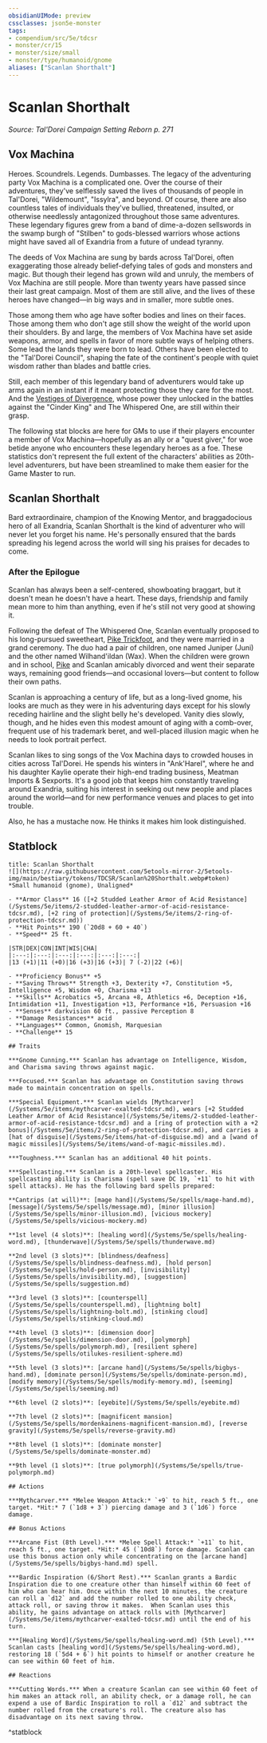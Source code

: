 ```yaml
---
obsidianUIMode: preview
cssclasses: json5e-monster
tags:
- compendium/src/5e/tdcsr
- monster/cr/15
- monster/size/small
- monster/type/humanoid/gnome
aliases: ["Scanlan Shorthalt"]
---
```

# Scanlan Shorthalt
*Source: Tal'Dorei Campaign Setting Reborn p. 271*  

## Vox Machina

Heroes. Scoundrels. Legends. Dumbasses. The legacy of the adventuring party Vox Machina is a complicated one. Over the course of their adventures, they've selflessly saved the lives of thousands of people in Tal'Dorei, "Wildemount", "Issylra", and beyond. Of course, there are also countless tales of individuals they've bullied, threatened, insulted, or otherwise needlessly antagonized throughout those same adventures. These legendary figures grew from a band of dime-a-dozen sellswords in the swamp burgh of "Stilben" to gods-blessed warriors whose actions might have saved all of Exandria from a future of undead tyranny.

The deeds of Vox Machina are sung by bards across Tal'Dorei, often exaggerating those already belief-defying tales of gods and monsters and magic. But though their legend has grown wild and unruly, the members of Vox Machina are still people. More than twenty years have passed since their last great campaign. Most of them are still alive, and the lives of these heroes have changed—in big ways and in smaller, more subtle ones.

Those among them who age have softer bodies and lines on their faces. Those among them who don't age still show the weight of the world upon their shoulders. By and large, the members of Vox Machina have set aside weapons, armor, and spells in favor of more subtle ways of helping others. Some lead the lands they were born to lead. Others have been elected to the "Tal'Dorei Council", shaping the fate of the continent's people with quiet wisdom rather than blades and battle cries.

Still, each member of this legendary band of adventurers would take up arms again in an instant if it meant protecting those they care for the most. And the [Vestiges of Divergence](/Systems/5e/tables/vestiges-of-divergence-by-advancement-tdcsr.md), whose power they unlocked in the battles against the "Cinder King" and The Whispered One, are still within their grasp.

The following stat blocks are here for GMs to use if their players encounter a member of Vox Machina—hopefully as an ally or a "quest giver," for woe betide anyone who encounters these legendary heroes as a foe. These statistics don't represent the full extent of the characters' abilities as 20th-level adventurers, but have been streamlined to make them easier for the Game Master to run.

## Scanlan Shorthalt

Bard extraordinaire, champion of the Knowing Mentor, and braggadocious hero of all Exandria, Scanlan Shorthalt is the kind of adventurer who will never let you forget his name. He's personally ensured that the bards spreading his legend across the world will sing his praises for decades to come.

### After the Epilogue

Scanlan has always been a self-centered, showboating braggart, but it doesn't mean he doesn't have a heart. These days, friendship and family mean more to him than anything, even if he's still not very good at showing it.

Following the defeat of The Whispered One, Scanlan eventually proposed to his long-pursued sweetheart, [Pike Trickfoot](/Systems/5e/bestiary/npc/pike-trickfoot-tdcsr.md), and they were married in a grand ceremony. The duo had a pair of children, one named Juniper (Juni) and the other named Wilhand'ildan (Wax). When the children were grown and in school, [Pike](/Systems/5e/bestiary/npc/pike-trickfoot-tdcsr.md) and Scanlan amicably divorced and went their separate ways, remaining good friends—and occasional lovers—but content to follow their own paths.

Scanlan is approaching a century of life, but as a long-lived gnome, his looks are much as they were in his adventuring days except for his slowly receding hairline and the slight belly he's developed. Vanity dies slowly, though, and he hides even this modest amount of aging with a comb-over, frequent use of his trademark beret, and well-placed illusion magic when he needs to look portrait perfect.

Scanlan likes to sing songs of the Vox Machina days to crowded houses in cities across Tal'Dorei. He spends his winters in "Ank'Harel", where he and his daughter Kaylie operate their high-end trading business, Meatman Imports & Sexports. It's a good job that keeps him constantly traveling around Exandria, suiting his interest in seeking out new people and places around the world—and for new performance venues and places to get into trouble.

Also, he has a mustache now. He thinks it makes him look distinguished.

## Statblock

```ad-statblock
title: Scanlan Shorthalt
![](https://raw.githubusercontent.com/5etools-mirror-2/5etools-img/main/bestiary/tokens/TDCSR/Scanlan%20Shorthalt.webp#token)
*Small humanoid (gnome), Unaligned*

- **Armor Class** 16 ([+2 Studded Leather Armor of Acid Resistance](/Systems/5e/items/2-studded-leather-armor-of-acid-resistance-tdcsr.md), [+2 ring of protection](/Systems/5e/items/2-ring-of-protection-tdcsr.md))
- **Hit Points** 190 (`20d8 + 60 + 40`)
- **Speed** 25 ft.

|STR|DEX|CON|INT|WIS|CHA|
|:---:|:---:|:---:|:---:|:---:|:---:|
|13 (+1)|11 (+0)|16 (+3)|16 (+3)| 7 (-2)|22 (+6)|

- **Proficiency Bonus** +5
- **Saving Throws** Strength +3, Dexterity +7, Constitution +5, Intelligence +5, Wisdom +0, Charisma +13
- **Skills** Acrobatics +5, Arcana +8, Athletics +6, Deception +16, Intimidation +11, Investigation +13, Performance +16, Persuasion +16
- **Senses** darkvision 60 ft., passive Perception 8
- **Damage Resistances** acid
- **Languages** Common, Gnomish, Marquesian
- **Challenge** 15

## Traits

***Gnome Cunning.*** Scanlan has advantage on Intelligence, Wisdom, and Charisma saving throws against magic.

***Focused.*** Scanlan has advantage on Constitution saving throws made to maintain concentration on spells.

***Special Equipment.*** Scanlan wields [Mythcarver](/Systems/5e/items/mythcarver-exalted-tdcsr.md), wears [+2 Studded Leather Armor of Acid Resistance](/Systems/5e/items/2-studded-leather-armor-of-acid-resistance-tdcsr.md) and a [ring of protection with a +2 bonus](/Systems/5e/items/2-ring-of-protection-tdcsr.md), and carries a [hat of disguise](/Systems/5e/items/hat-of-disguise.md) and a [wand of magic missiles](/Systems/5e/items/wand-of-magic-missiles.md).

***Toughness.*** Scanlan has an additional 40 hit points.

***Spellcasting.*** Scanlan is a 20th-level spellcaster. His spellcasting ability is Charisma (spell save DC 19, `+11` to hit with spell attacks). He has the following bard spells prepared:

**Cantrips (at will)**: [mage hand](/Systems/5e/spells/mage-hand.md), [message](/Systems/5e/spells/message.md), [minor illusion](/Systems/5e/spells/minor-illusion.md), [vicious mockery](/Systems/5e/spells/vicious-mockery.md)

**1st level (4 slots)**: [healing word](/Systems/5e/spells/healing-word.md), [thunderwave](/Systems/5e/spells/thunderwave.md)

**2nd level (3 slots)**: [blindness/deafness](/Systems/5e/spells/blindness-deafness.md), [hold person](/Systems/5e/spells/hold-person.md), [invisibility](/Systems/5e/spells/invisibility.md), [suggestion](/Systems/5e/spells/suggestion.md)

**3rd level (3 slots)**: [counterspell](/Systems/5e/spells/counterspell.md), [lightning bolt](/Systems/5e/spells/lightning-bolt.md), [stinking cloud](/Systems/5e/spells/stinking-cloud.md)

**4th level (3 slots)**: [dimension door](/Systems/5e/spells/dimension-door.md), [polymorph](/Systems/5e/spells/polymorph.md), [resilient sphere](/Systems/5e/spells/otilukes-resilient-sphere.md)

**5th level (3 slots)**: [arcane hand](/Systems/5e/spells/bigbys-hand.md), [dominate person](/Systems/5e/spells/dominate-person.md), [modify memory](/Systems/5e/spells/modify-memory.md), [seeming](/Systems/5e/spells/seeming.md)

**6th level (2 slots)**: [eyebite](/Systems/5e/spells/eyebite.md)

**7th level (2 slots)**: [magnificent mansion](/Systems/5e/spells/mordenkainens-magnificent-mansion.md), [reverse gravity](/Systems/5e/spells/reverse-gravity.md)

**8th level (1 slots)**: [dominate monster](/Systems/5e/spells/dominate-monster.md)

**9th level (1 slots)**: [true polymorph](/Systems/5e/spells/true-polymorph.md)

## Actions

***Mythcarver.*** *Melee Weapon Attack:* `+9` to hit, reach 5 ft., one target. *Hit:* 7 (`1d8 + 3`) piercing damage and 3 (`1d6`) force damage.

## Bonus Actions

***Arcane Fist (8th Level).*** *Melee Spell Attack:* `+11` to hit, reach 5 ft., one target. *Hit:* 45 (`10d8`) force damage. Scanlan can use this bonus action only while concentrating on the [arcane hand](/Systems/5e/spells/bigbys-hand.md) spell.

***Bardic Inspiration (6/Short Rest).*** Scanlan grants a Bardic Inspiration die to one creature other than himself within 60 feet of him who can hear him. Once within the next 10 minutes, the creature can roll a `d12` and add the number rolled to one ability check, attack roll, or saving throw it makes.  When Scanlan uses this ability, he gains advantage on attack rolls with [Mythcarver](/Systems/5e/items/mythcarver-exalted-tdcsr.md) until the end of his turn.

***[Healing Word](/Systems/5e/spells/healing-word.md) (5th Level).*** Scanlan casts [healing word](/Systems/5e/spells/healing-word.md), restoring 18 (`5d4 + 6`) hit points to himself or another creature he can see within 60 feet of him.

## Reactions

***Cutting Words.*** When a creature Scanlan can see within 60 feet of him makes an attack roll, an ability check, or a damage roll, he can expend a use of Bardic Inspiration to roll a `d12` and subtract the number rolled from the creature's roll. The creature also has disadvantage on its next saving throw.
```
^statblock